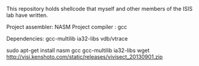 This repository holds shellcode
that myself and other members of
the ISIS lab have written. 

Project assembler: NASM
Project compiler : gcc

Dependencies:
gcc-multilib ia32-libs vdb/vtrace


sudo apt-get install nasm gcc gcc-multilib ia32-libs
wget http://visi.kenshoto.com/static/releases/vivisect_20130901.zip


